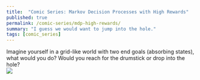 ```yaml
---
title:  "Comic Series: Markov Decision Processes with High Rewards"
published: true
permalink: /comic-series/mdp-high-rewards/
summary: "I guess we would want to jump into the hole."
tags: [comic_series]
---
```


Imagine yourself in a grid-like world with two end goals (absorbing states), what would you do? Would you reach for the drumstick or drop into the hole? 
<br />![](https://67.media.tumblr.com/fd42817dab067cab16d3fb5b9e4287a0/tumblr_odmi9cp6cH1vf3ktto1_r1_1280.jpg)

